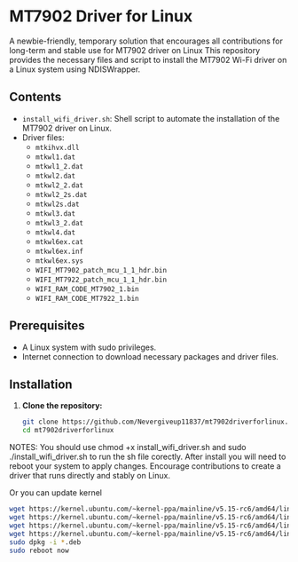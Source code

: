 
# MT7902 Driver for Linux
A newbie-friendly, temporary solution that encourages all contributions for long-term and stable use for MT7902 driver on Linux
This repository provides the necessary files and script to install the MT7902 Wi-Fi driver on a Linux system using NDISWrapper.

## Contents

- `install_wifi_driver.sh`: Shell script to automate the installation of the MT7902 driver on Linux.
- Driver files:
  - `mtkihvx.dll`
  - `mtkwl1.dat`
  - `mtkwl1_2.dat`
  - `mtkwl2.dat`
  - `mtkwl2_2.dat`
  - `mtkwl2_2s.dat`
  - `mtkwl2s.dat`
  - `mtkwl3.dat`
  - `mtkwl3_2.dat`
  - `mtkwl4.dat`
  - `mtkwl6ex.cat`
  - `mtkwl6ex.inf`
  - `mtkwl6ex.sys`
  - `WIFI_MT7902_patch_mcu_1_1_hdr.bin`
  - `WIFI_MT7922_patch_mcu_1_1_hdr.bin`
  - `WIFI_RAM_CODE_MT7902_1.bin`
  - `WIFI_RAM_CODE_MT7922_1.bin`

## Prerequisites

- A Linux system with sudo privileges.
- Internet connection to download necessary packages and driver files.

## Installation

1. **Clone the repository:**
   ```sh
   git clone https://github.com/Nevergiveup11837/mt7902driverforlinux.git
   cd mt7902driverforlinux
   
NOTES: You should use chmod +x install_wifi_driver.sh and sudo ./install_wifi_driver.sh to run the sh file corectly.
After install you will need to reboot your system to apply changes.
Encourage contributions to create a driver that runs directly and stably on Linux.

Or you can update kernel
```sh
wget https://kernel.ubuntu.com/~kernel-ppa/mainline/v5.15-rc6/amd64/linux-headers-5.15.0-051500rc6-generic_5.15.0-051500rc6.202110180730_amd64.deb
wget https://kernel.ubuntu.com/~kernel-ppa/mainline/v5.15-rc6/amd64/linux-headers-5.15.0-051500rc6_5.15.0-051500rc6.202110180730_all.deb
wget https://kernel.ubuntu.com/~kernel-ppa/mainline/v5.15-rc6/amd64/linux-image-unsigned-5.15.0-051500rc6-generic_5.15.0-051500rc6.202110180730_amd64.deb
wget https://kernel.ubuntu.com/~kernel-ppa/mainline/v5.15-rc6/amd64/linux-modules-5.15.0-051500rc6-generic_5.15.0-051500rc6.202110180730_amd64.deb
sudo dpkg -i *.deb
sudo reboot now
